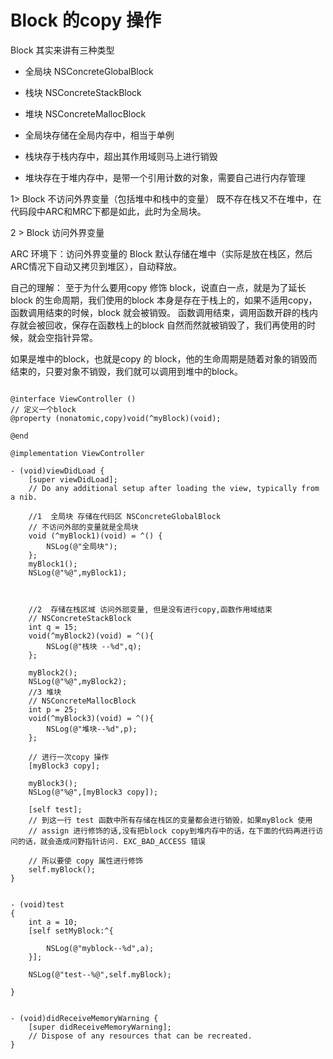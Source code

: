 # Block 的copy 操作 


Block 其实来讲有三种类型 

* 全局块 NSConcreteGlobalBlock
* 栈块 NSConcreteStackBlock
* 堆块 NSConcreteMallocBlock


* 全局块存储在全局内存中，相当于单例
* 栈块存于栈内存中，超出其作用域则马上进行销毁
* 堆块存在于堆内存中，是带一个引用计数的对象，需要自己进行内存管理


1> Block 不访问外界变量（包括堆中和栈中的变量）
既不存在栈又不在堆中，在代码段中ARC和MRC下都是如此，此时为全局块。

2 > Block 访问外界变量

ARC 环境下：访问外界变量的 Block 默认存储在堆中（实际是放在栈区，然后ARC情况下自动又拷贝到堆区），自动释放。  




自己的理解：
至于为什么要用copy 修饰 block，说直白一点，就是为了延长block 的生命周期，我们使用的block 本身是存在于栈上的，如果不适用copy，函数调用结束的时候，block 就会被销毁。
函数调用结束，调用函数开辟的栈内存就会被回收，保存在函数栈上的block 自然而然就被销毁了，我们再使用的时候，就会空指针异常。

如果是堆中的block，也就是copy 的 block，他的生命周期是随着对象的销毁而结束的，只要对象不销毁，我们就可以调用到堆中的block。  


```#import "ViewController.h"

@interface ViewController ()
// 定义一个block
@property (nonatomic,copy)void(^myBlock)(void);

@end

@implementation ViewController

- (void)viewDidLoad {
	[super viewDidLoad];
	// Do any additional setup after loading the view, typically from a nib.
	
	//1  全局块 存储在代码区 NSConcreteGlobalBlock
	// 不访问外部的变量就是全局块
	void (^myBlock1)(void) = ^() {
		NSLog(@"全局块");
	};
	myBlock1();
	NSLog(@"%@",myBlock1);

	
	
	//2  存储在栈区域 访问外部变量, 但是没有进行copy,函数作用域结束
	// NSConcreteStackBlock
	int q = 15;
	void(^myBlock2)(void) = ^(){
		NSLog(@"栈块 --%d",q);
	};
	
	myBlock2();
	NSLog(@"%@",myBlock2);
	//3 堆块
	// NSConcreteMallocBlock
	int p = 25;
	void(^myBlock3)(void) = ^(){
		NSLog(@"堆块--%d",p);
	};
	
	// 进行一次copy 操作
	[myBlock3 copy];
	
	myBlock3();
	NSLog(@"%@",[myBlock3 copy]);
	
	[self test];
	// 到这一行 test 函数中所有存储在栈区的变量都会进行销毁，如果myBlock 使用
	// assign 进行修饰的话,没有把block copy到堆内存中的话，在下面的代码再进行访问的话，就会造成问野指针访问. EXC_BAD_ACCESS 错误
	
	// 所以要使 copy 属性进行修饰
	self.myBlock();
}


- (void)test
{
	int a = 10;
	[self setMyBlock:^{
	
		NSLog(@"myblock--%d",a);
	}];
	
	NSLog(@"test--%@",self.myBlock);

}


- (void)didReceiveMemoryWarning {
	[super didReceiveMemoryWarning];
	// Dispose of any resources that can be recreated.
}

```  


